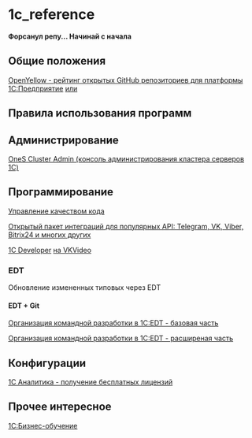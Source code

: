 # 1c_reference

**Форсанул репу... Начинай с начала**

## Общие положения



[OpenYellow - рейтинг открытых GitHub репозиториев для платформы 1С:Предприятие](https://infostart.ru/1c/articles/2029643/)  [или](https://openyellow.notion.site)


## Правила использования программ

## Администрирование
[OneS Cluster Admin (консоль администрирования кластера серверов 1С) ](https://infostart.ru/1c/tools/1489055/)

## Программирование
[Управление качеством кода](https://infostart.ru/1c/articles/1096770/)

[Открытый пакет интеграций для популярных API: Telegram, VK, Viber, Bitrix24 и многих других ](https://infostart.ru/1c/articles/2016164/)

[1C Developer](https://developer.1c.ru/applications/Console/welcome)  [на VKVideo](https://vkvideo.ru/@e1c_community/all/oldest)


### EDT


Обновление измененных типовых через EDT

#### EDT + Git
[Организация командной разработки в 1C:EDT - базовая часть](https://vkvideo.ru/video-198342647_456239182)

[Организация командной разработки в 1C:EDT - расширеная часть](https://vkvideo.ru/video-198342647_456239185)

## Конфигурации

[1С Аналитика - получение бесплатных лицензий](https://vkvideo.ru/video-198342647_456239029)

## Прочее интересное

[1С:Бизнес-обучение](https://its.1c.ru/personal/bizedu)
